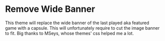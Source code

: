 # Remove Wide Banner
 This theme will replace the wide banner of the last played aka featured game with a capsule. This will unfortunately require to cut the image banner to fit. Big thanks to MSeys, whose themes' css helped me a lot.
